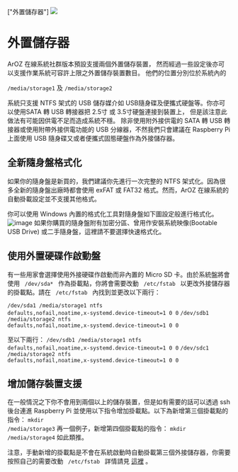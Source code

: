 ["外置儲存器"]
<img class="ts fluid image" src="img/extstorage.png">
# 外置儲存器
ArOZ 在線系統社群版本預設支援兩個外置儲存裝置， 然而經過一些設定後亦可以支援作業系統可容許上限之外置儲存裝置數目。
他們的位置分別位於系統內的

<code>/media/storage1</code> 及 <code>/media/storage2</code>

系統只支援 NTFS 架式的 USB 儲存媒介如 USB隨身碟及便攜式硬盤等。你亦可以使用SATA 轉 USB 轉接器把 2.5寸 或 3.5寸硬盤連接到裝置上， 但是該注意此做法有可能因供電不足而造成系統不穩。 除非使用附外接供電的 SATA 轉 USB 轉接器或使用附帶外接供電功能的 USB 分線器，不然我們只會建議在 Raspberry Pi 上面使用 USB 隨身碟又或者便攜式固態硬盤作為外接儲存器。

## 全新隨身盤格式化
如果你的隨身盤是新買的，我們建議你先進行一次完整的 NTFS 架式化。因為很多全新的隨身盤出廠時都會使用 exFAT 或 FAT32 格式。然而，ArOZ 在線系統的自動掛載設定並不支援其他格式。

你可以使用 Windows 內置的格式化工具對隨身盤如下圖設定般進行格式化。
![image](img/3/0.png)
如果你購買的隨身盤附有加密分區、曾用作安裝系統映像(Bootable USB Drive) 或二手隨身盤，這裡請不要選擇快速格式化。

## 使用外置硬碟作啟動盤
有一些用家會選擇使用外接硬碟作啟動而非內置的 Micro SD 卡。由於系統盤將會使用 <code> /dev/sda* </code> 作為掛載點，你將會需要改動 <code> /etc/fstab </code> 以更改外接儲存器的掛載點。請在 <code> /etc/fstab </code> 內找到並更改以下兩行：

<code>/dev/sda1 /media/storage1 ntfs defaults,nofail,noatime,x-systemd.device-timeout=1 0 0</code>
<code>/dev/sdb1 /media/storage2 ntfs defaults,nofail,noatime,x-systemd.device-timeout=1 0 0</code>

至以下兩行：
<code>/dev/sdb1 /media/storage1 ntfs defaults,nofail,noatime,x-systemd.device-timeout=1 0 0</code>
<code>/dev/sdc1 /media/storage2 ntfs defaults,nofail,noatime,x-systemd.device-timeout=1 0 0</code>

## 增加儲存裝置支援
在一般情況之下你不會用到兩個以上的儲存裝置，但是如有需要的話可以透過 ssh 後台連進 Raspberry Pi 並使用以下指令增加掛載點。以下為新增第三個掛載點的指令：
<code>mkdir /media/storage3</code>
再一個例子，新增第四個掛載點的指令：
<code>mkdir /media/storage4</code>
如此類推。

注意，手動新增的掛載點是不會在系統啟動時自動掛載第三個外接儲存器，你需要按照自己的需要改動 <code> /etc/fstab </code> 詳情請見 [這裡](https://wiki.debian.org/fstab) 。

